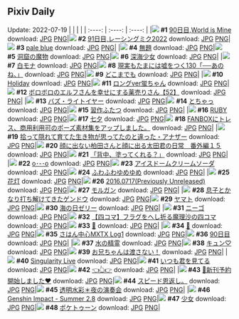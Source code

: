 ## Pixiv Daily
Update: 2022-07-19
|      |      |      |
| :----: | :----: | :----: |
|![](https://pixiv.microyu.workers.dev/c/240x480/img-master/img/2022/07/17/00/00/15/99773733_p0_master1200.jpg) **#1** [90日目,World is Mine](https://www.pixiv.net/artworks/99773733) download: [JPG](https://pixiv.microyu.workers.dev/img-original/img/2022/07/17/00/00/15/99773733_p0.jpg) [PNG](https://pixiv.microyu.workers.dev/img-original/img/2022/07/17/00/00/15/99773733_p0.png)|![](https://pixiv.microyu.workers.dev/c/240x480/img-master/img/2022/07/18/00/00/37/99800702_p0_master1200.jpg) **#2** [91日目,レーシングミク2022](https://www.pixiv.net/artworks/99800702) download: [JPG](https://pixiv.microyu.workers.dev/img-original/img/2022/07/18/00/00/37/99800702_p0.jpg) [PNG](https://pixiv.microyu.workers.dev/img-original/img/2022/07/18/00/00/37/99800702_p0.png)|![](https://pixiv.microyu.workers.dev/c/240x480/img-master/img/2022/07/17/00/17/12/99774478_p0_master1200.jpg) **#3** [pale blue](https://www.pixiv.net/artworks/99774478) download: [JPG](https://pixiv.microyu.workers.dev/img-original/img/2022/07/17/00/17/12/99774478_p0.jpg) [PNG](https://pixiv.microyu.workers.dev/img-original/img/2022/07/17/00/17/12/99774478_p0.png)|
|![](https://pixiv.microyu.workers.dev/c/240x480/img-master/img/2022/07/18/00/43/55/99802229_p0_master1200.jpg) **#4** [無題](https://www.pixiv.net/artworks/99802229) download: [JPG](https://pixiv.microyu.workers.dev/img-original/img/2022/07/18/00/43/55/99802229_p0.jpg) [PNG](https://pixiv.microyu.workers.dev/img-original/img/2022/07/18/00/43/55/99802229_p0.png)|![](https://pixiv.microyu.workers.dev/c/240x480/img-master/img/2022/07/17/07/30/02/99780199_p0_master1200.jpg) **#5** [洞窟の魔物](https://www.pixiv.net/artworks/99780199) download: [JPG](https://pixiv.microyu.workers.dev/img-original/img/2022/07/17/07/30/02/99780199_p0.jpg) [PNG](https://pixiv.microyu.workers.dev/img-original/img/2022/07/17/07/30/02/99780199_p0.png)|![](https://pixiv.microyu.workers.dev/c/240x480/img-master/img/2022/07/18/00/00/33/99800695_p0_master1200.jpg) **#6** [深海少女](https://www.pixiv.net/artworks/99800695) download: [JPG](https://pixiv.microyu.workers.dev/img-original/img/2022/07/18/00/00/33/99800695_p0.jpg) [PNG](https://pixiv.microyu.workers.dev/img-original/img/2022/07/18/00/00/33/99800695_p0.png)|
|![](https://pixiv.microyu.workers.dev/c/240x480/img-master/img/2022/07/17/00/00/23/99773781_p0_master1200.jpg) **#7** [白モナ](https://www.pixiv.net/artworks/99773781) download: [JPG](https://pixiv.microyu.workers.dev/img-original/img/2022/07/17/00/00/23/99773781_p0.jpg) [PNG](https://pixiv.microyu.workers.dev/img-original/img/2022/07/17/00/00/23/99773781_p0.png)|![](https://pixiv.microyu.workers.dev/c/240x480/img-master/img/2022/07/17/18/00/08/99790400_p0_master1200.jpg) **#8** [現実もたまには嘘をつく130「──あのね、」](https://www.pixiv.net/artworks/99790400) download: [JPG](https://pixiv.microyu.workers.dev/img-original/img/2022/07/17/18/00/08/99790400_p0.jpg) [PNG](https://pixiv.microyu.workers.dev/img-original/img/2022/07/17/18/00/08/99790400_p0.png)|![](https://pixiv.microyu.workers.dev/c/240x480/img-master/img/2022/07/17/23/34/59/99799833_p0_master1200.jpg) **#9** [どこまでも](https://www.pixiv.net/artworks/99799833) download: [JPG](https://pixiv.microyu.workers.dev/img-original/img/2022/07/17/23/34/59/99799833_p0.jpg) [PNG](https://pixiv.microyu.workers.dev/img-original/img/2022/07/17/23/34/59/99799833_p0.png)|
|![](https://pixiv.microyu.workers.dev/c/240x480/img-master/img/2022/07/17/01/59/19/99776486_p0_master1200.jpg) **#10** [Holiday](https://www.pixiv.net/artworks/99776486) download: [JPG](https://pixiv.microyu.workers.dev/img-original/img/2022/07/17/01/59/19/99776486_p0.jpg) [PNG](https://pixiv.microyu.workers.dev/img-original/img/2022/07/17/01/59/19/99776486_p0.png)|![](https://pixiv.microyu.workers.dev/c/240x480/img-master/img/2022/07/17/20/49/46/99773752_p0_master1200.jpg) **#11** [ロングver蛍ちゃん](https://www.pixiv.net/artworks/99773752) download: [JPG](https://pixiv.microyu.workers.dev/img-original/img/2022/07/17/20/49/46/99773752_p0.jpg) [PNG](https://pixiv.microyu.workers.dev/img-original/img/2022/07/17/20/49/46/99773752_p0.png)|![](https://pixiv.microyu.workers.dev/c/240x480/img-master/img/2022/07/17/17/02/21/99789116_p0_master1200.jpg) **#12** [ボロボロのエルフさんを幸せにする薬売りさん【52】](https://www.pixiv.net/artworks/99789116) download: [JPG](https://pixiv.microyu.workers.dev/img-original/img/2022/07/17/17/02/21/99789116_p0.jpg) [PNG](https://pixiv.microyu.workers.dev/img-original/img/2022/07/17/17/02/21/99789116_p0.png)|
|![](https://pixiv.microyu.workers.dev/c/240x480/img-master/img/2022/07/18/00/00/42/99800714_p0_master1200.jpg) **#13** [バズ・ライトイヤー](https://www.pixiv.net/artworks/99800714) download: [JPG](https://pixiv.microyu.workers.dev/img-original/img/2022/07/18/00/00/42/99800714_p0.jpg) [PNG](https://pixiv.microyu.workers.dev/img-original/img/2022/07/18/00/00/42/99800714_p0.png)|![](https://pixiv.microyu.workers.dev/c/240x480/img-master/img/2022/07/18/17/59/43/99817500_p0_master1200.jpg) **#14** [とちゃっ](https://www.pixiv.net/artworks/99817500) download: [JPG](https://pixiv.microyu.workers.dev/img-original/img/2022/07/18/17/59/43/99817500_p0.jpg) [PNG](https://pixiv.microyu.workers.dev/img-original/img/2022/07/18/17/59/43/99817500_p0.png)|![](https://pixiv.microyu.workers.dev/c/240x480/img-master/img/2022/07/17/13/40/53/99785412_p0_master1200.jpg) **#15** [習作ふたつ](https://www.pixiv.net/artworks/99785412) download: [JPG](https://pixiv.microyu.workers.dev/img-original/img/2022/07/17/13/40/53/99785412_p0.jpg) [PNG](https://pixiv.microyu.workers.dev/img-original/img/2022/07/17/13/40/53/99785412_p0.png)|
|![](https://pixiv.microyu.workers.dev/c/240x480/img-master/img/2022/07/18/00/00/03/99800599_p0_master1200.jpg) **#16** [RUBY](https://www.pixiv.net/artworks/99800599) download: [JPG](https://pixiv.microyu.workers.dev/img-original/img/2022/07/18/00/00/03/99800599_p0.jpg) [PNG](https://pixiv.microyu.workers.dev/img-original/img/2022/07/18/00/00/03/99800599_p0.png)|![](https://pixiv.microyu.workers.dev/c/240x480/img-master/img/2022/07/17/09/52/52/99781809_p0_master1200.jpg) **#17** [七夕](https://www.pixiv.net/artworks/99781809) download: [JPG](https://pixiv.microyu.workers.dev/img-original/img/2022/07/17/09/52/52/99781809_p0.jpg) [PNG](https://pixiv.microyu.workers.dev/img-original/img/2022/07/17/09/52/52/99781809_p0.png)|![](https://pixiv.microyu.workers.dev/c/240x480/img-master/img/2022/07/17/13/00/01/99784766_p0_master1200.jpg) **#18** [FANBOXにトレス、商用利用可のポーズ素材集をアップしました。](https://www.pixiv.net/artworks/99784766) download: [JPG](https://pixiv.microyu.workers.dev/img-original/img/2022/07/17/13/00/01/99784766_p0.jpg) [PNG](https://pixiv.microyu.workers.dev/img-original/img/2022/07/17/13/00/01/99784766_p0.png)|
|![](https://pixiv.microyu.workers.dev/c/240x480/img-master/img/2022/07/17/19/20/52/99792215_p0_master1200.jpg) **#19** [拾って隠れて育てた生き物が思ってたのと違った・アナザー](https://www.pixiv.net/artworks/99792215) download: [JPG](https://pixiv.microyu.workers.dev/img-original/img/2022/07/17/19/20/52/99792215_p0.jpg) [PNG](https://pixiv.microyu.workers.dev/img-original/img/2022/07/17/19/20/52/99792215_p0.png)|![](https://pixiv.microyu.workers.dev/c/240x480/img-master/img/2022/07/17/14/09/48/99785892_p0_master1200.jpg) **#20** [顔に出ない柏田さんと顔に出る太田君の日常　番外編１５](https://www.pixiv.net/artworks/99785892) download: [JPG](https://pixiv.microyu.workers.dev/img-original/img/2022/07/17/14/09/48/99785892_p0.jpg) [PNG](https://pixiv.microyu.workers.dev/img-original/img/2022/07/17/14/09/48/99785892_p0.png)|![](https://pixiv.microyu.workers.dev/c/240x480/img-master/img/2022/07/18/08/05/44/99807393_p0_master1200.jpg) **#21** [「背中、塗ってくれる？」](https://www.pixiv.net/artworks/99807393) download: [JPG](https://pixiv.microyu.workers.dev/img-original/img/2022/07/18/08/05/44/99807393_p0.jpg) [PNG](https://pixiv.microyu.workers.dev/img-original/img/2022/07/18/08/05/44/99807393_p0.png)|
|![](https://pixiv.microyu.workers.dev/c/240x480/img-master/img/2022/07/18/00/01/49/99800846_p0_master1200.jpg) **#22** [o･-･o](https://www.pixiv.net/artworks/99800846) download: [JPG](https://pixiv.microyu.workers.dev/img-original/img/2022/07/18/00/01/49/99800846_p0.jpg) [PNG](https://pixiv.microyu.workers.dev/img-original/img/2022/07/18/00/01/49/99800846_p0.png)|![](https://pixiv.microyu.workers.dev/c/240x480/img-master/img/2022/07/17/20/30/01/99793983_p0_master1200.jpg) **#23** [アイスドームクリームソーダ](https://www.pixiv.net/artworks/99793983) download: [JPG](https://pixiv.microyu.workers.dev/img-original/img/2022/07/17/20/30/01/99793983_p0.jpg) [PNG](https://pixiv.microyu.workers.dev/img-original/img/2022/07/17/20/30/01/99793983_p0.png)|![](https://pixiv.microyu.workers.dev/c/240x480/img-master/img/2022/07/18/10/04/16/99808781_p0_master1200.jpg) **#24** [ふわふわゆめゆめ](https://www.pixiv.net/artworks/99808781) download: [JPG](https://pixiv.microyu.workers.dev/img-original/img/2022/07/18/10/04/16/99808781_p0.jpg) [PNG](https://pixiv.microyu.workers.dev/img-original/img/2022/07/18/10/04/16/99808781_p0.png)|
|![](https://pixiv.microyu.workers.dev/c/240x480/img-master/img/2022/07/17/00/10/52/99774261_p0_master1200.jpg) **#25** [花灯](https://www.pixiv.net/artworks/99774261) download: [JPG](https://pixiv.microyu.workers.dev/img-original/img/2022/07/17/00/10/52/99774261_p0.jpg) [PNG](https://pixiv.microyu.workers.dev/img-original/img/2022/07/17/00/10/52/99774261_p0.png)|![](https://pixiv.microyu.workers.dev/c/240x480/img-master/img/2022/07/17/18/59/47/99791710_p0_master1200.jpg) **#26** [2016.0717(Previously Unreleased)](https://www.pixiv.net/artworks/99791710) download: [JPG](https://pixiv.microyu.workers.dev/img-original/img/2022/07/17/18/59/47/99791710_p0.jpg) [PNG](https://pixiv.microyu.workers.dev/img-original/img/2022/07/17/18/59/47/99791710_p0.png)|![](https://pixiv.microyu.workers.dev/c/240x480/img-master/img/2022/07/17/00/10/50/99774257_p0_master1200.jpg) **#27** [モルガン](https://www.pixiv.net/artworks/99774257) download: [JPG](https://pixiv.microyu.workers.dev/img-original/img/2022/07/17/00/10/50/99774257_p0.jpg) [PNG](https://pixiv.microyu.workers.dev/img-original/img/2022/07/17/00/10/50/99774257_p0.png)|
|![](https://pixiv.microyu.workers.dev/c/240x480/img-master/img/2022/07/17/01/16/20/99776062_p0_master1200.jpg) **#28** [息子とかなり打ち解けてきたゲンドウ](https://www.pixiv.net/artworks/99776062) download: [JPG](https://pixiv.microyu.workers.dev/img-original/img/2022/07/17/01/16/20/99776062_p0.jpg) [PNG](https://pixiv.microyu.workers.dev/img-original/img/2022/07/17/01/16/20/99776062_p0.png)|![](https://pixiv.microyu.workers.dev/c/240x480/img-master/img/2022/07/17/01/32/01/99776366_p0_master1200.jpg) **#29** [ヤマト](https://www.pixiv.net/artworks/99776366) download: [JPG](https://pixiv.microyu.workers.dev/img-original/img/2022/07/17/01/32/01/99776366_p0.jpg) [PNG](https://pixiv.microyu.workers.dev/img-original/img/2022/07/17/01/32/01/99776366_p0.png)|![](https://pixiv.microyu.workers.dev/c/240x480/img-master/img/2022/07/18/20/30/01/99821325_p0_master1200.jpg) **#30** [海の日ゼリー](https://www.pixiv.net/artworks/99821325) download: [JPG](https://pixiv.microyu.workers.dev/img-original/img/2022/07/18/20/30/01/99821325_p0.jpg) [PNG](https://pixiv.microyu.workers.dev/img-original/img/2022/07/18/20/30/01/99821325_p0.png)|
|![](https://pixiv.microyu.workers.dev/c/240x480/img-master/img/2022/07/17/00/00/38/99773806_p0_master1200.jpg) **#31** [ニーゴ](https://www.pixiv.net/artworks/99773806) download: [JPG](https://pixiv.microyu.workers.dev/img-original/img/2022/07/17/00/00/38/99773806_p0.jpg) [PNG](https://pixiv.microyu.workers.dev/img-original/img/2022/07/17/00/00/38/99773806_p0.png)|![](https://pixiv.microyu.workers.dev/c/240x480/img-master/img/2022/07/17/19/12/47/99792036_p0_master1200.jpg) **#32** [【四コマ】フラグをへし折る魔理沙の四コマ](https://www.pixiv.net/artworks/99792036) download: [JPG](https://pixiv.microyu.workers.dev/img-original/img/2022/07/17/19/12/47/99792036_p0.jpg) [PNG](https://pixiv.microyu.workers.dev/img-original/img/2022/07/17/19/12/47/99792036_p0.png)|![](https://pixiv.microyu.workers.dev/c/240x480/img-master/img/2022/07/17/00/00/18/99773756_p0_master1200.jpg) **#33** [👻](https://www.pixiv.net/artworks/99773756) download: [JPG](https://pixiv.microyu.workers.dev/img-original/img/2022/07/17/00/00/18/99773756_p0.jpg) [PNG](https://pixiv.microyu.workers.dev/img-original/img/2022/07/17/00/00/18/99773756_p0.png)|
|![](https://pixiv.microyu.workers.dev/c/240x480/img-master/img/2022/07/18/00/00/08/99800629_p0_master1200.jpg) **#34** [💙](https://www.pixiv.net/artworks/99800629) download: [JPG](https://pixiv.microyu.workers.dev/img-original/img/2022/07/18/00/00/08/99800629_p0.jpg) [PNG](https://pixiv.microyu.workers.dev/img-original/img/2022/07/18/00/00/08/99800629_p0.png)|![](https://pixiv.microyu.workers.dev/c/240x480/img-master/img/2022/07/17/21/13/13/99795270_p0_master1200.jpg) **#35** [さはん中心MXTX Log1](https://www.pixiv.net/artworks/99795270) download: [JPG](https://pixiv.microyu.workers.dev/img-original/img/2022/07/17/21/13/13/99795270_p0.jpg) [PNG](https://pixiv.microyu.workers.dev/img-original/img/2022/07/17/21/13/13/99795270_p0.png)|![](https://pixiv.microyu.workers.dev/c/240x480/img-master/img/2022/07/17/00/00/06/99773662_p0_master1200.jpg) **#36** [90日目](https://www.pixiv.net/artworks/99773662) download: [JPG](https://pixiv.microyu.workers.dev/img-original/img/2022/07/17/00/00/06/99773662_p0.jpg) [PNG](https://pixiv.microyu.workers.dev/img-original/img/2022/07/17/00/00/06/99773662_p0.png)|
|![](https://pixiv.microyu.workers.dev/c/240x480/img-master/img/2022/07/18/00/00/05/99800615_p0_master1200.jpg) **#37** [水の精霊](https://www.pixiv.net/artworks/99800615) download: [JPG](https://pixiv.microyu.workers.dev/img-original/img/2022/07/18/00/00/05/99800615_p0.jpg) [PNG](https://pixiv.microyu.workers.dev/img-original/img/2022/07/18/00/00/05/99800615_p0.png)|![](https://pixiv.microyu.workers.dev/c/240x480/img-master/img/2022/07/17/11/48/33/99783561_p0_master1200.jpg) **#38** [キュン♡](https://www.pixiv.net/artworks/99783561) download: [JPG](https://pixiv.microyu.workers.dev/img-original/img/2022/07/17/11/48/33/99783561_p0.jpg) [PNG](https://pixiv.microyu.workers.dev/img-original/img/2022/07/17/11/48/33/99783561_p0.png)|![](https://pixiv.microyu.workers.dev/c/240x480/img-master/img/2022/07/17/00/15/01/99774392_p0_master1200.jpg) **#39** [お兄ちゃんは渡さない！](https://www.pixiv.net/artworks/99774392) download: [JPG](https://pixiv.microyu.workers.dev/img-original/img/2022/07/17/00/15/01/99774392_p0.jpg) [PNG](https://pixiv.microyu.workers.dev/img-original/img/2022/07/17/00/15/01/99774392_p0.png)|
|![](https://pixiv.microyu.workers.dev/c/240x480/img-master/img/2022/07/17/10/59/02/99782785_p0_master1200.jpg) **#40** [Singularity Live](https://www.pixiv.net/artworks/99782785) download: [JPG](https://pixiv.microyu.workers.dev/img-original/img/2022/07/17/10/59/02/99782785_p0.jpg) [PNG](https://pixiv.microyu.workers.dev/img-original/img/2022/07/17/10/59/02/99782785_p0.png)|![](https://pixiv.microyu.workers.dev/c/240x480/img-master/img/2022/07/17/11/38/08/99783396_p0_master1200.jpg) **#41** [いつも君を見てる](https://www.pixiv.net/artworks/99783396) download: [JPG](https://pixiv.microyu.workers.dev/img-original/img/2022/07/17/11/38/08/99783396_p0.jpg) [PNG](https://pixiv.microyu.workers.dev/img-original/img/2022/07/17/11/38/08/99783396_p0.png)|![](https://pixiv.microyu.workers.dev/c/240x480/img-master/img/2022/07/17/00/00/05/99773657_p0_master1200.jpg) **#42** [👈👆👉](https://www.pixiv.net/artworks/99773657) download: [JPG](https://pixiv.microyu.workers.dev/img-original/img/2022/07/17/00/00/05/99773657_p0.jpg) [PNG](https://pixiv.microyu.workers.dev/img-original/img/2022/07/17/00/00/05/99773657_p0.png)|
|![](https://pixiv.microyu.workers.dev/c/240x480/img-master/img/2022/07/17/13/06/17/99784881_p0_master1200.jpg) **#43** [👿新刊予約開始しました❤](https://www.pixiv.net/artworks/99784881) download: [JPG](https://pixiv.microyu.workers.dev/img-original/img/2022/07/17/13/06/17/99784881_p0.jpg) [PNG](https://pixiv.microyu.workers.dev/img-original/img/2022/07/17/13/06/17/99784881_p0.png)|![](https://pixiv.microyu.workers.dev/c/240x480/img-master/img/2022/07/17/07/46/24/99780342_p0_master1200.jpg) **#44** [スピード恩返し。](https://www.pixiv.net/artworks/99780342) download: [JPG](https://pixiv.microyu.workers.dev/img-original/img/2022/07/17/07/46/24/99780342_p0.jpg) [PNG](https://pixiv.microyu.workers.dev/img-original/img/2022/07/17/07/46/24/99780342_p0.png)|![](https://pixiv.microyu.workers.dev/c/240x480/img-master/img/2022/07/17/00/00/21/99773771_p0_master1200.jpg) **#45** [透明水彩＊夜の演奏会](https://www.pixiv.net/artworks/99773771) download: [JPG](https://pixiv.microyu.workers.dev/img-original/img/2022/07/17/00/00/21/99773771_p0.jpg) [PNG](https://pixiv.microyu.workers.dev/img-original/img/2022/07/17/00/00/21/99773771_p0.png)|
|![](https://pixiv.microyu.workers.dev/c/240x480/img-master/img/2022/07/18/23/26/43/99826769_p0_master1200.jpg) **#46** [Genshin Impact - Summer 2.8](https://www.pixiv.net/artworks/99826769) download: [JPG](https://pixiv.microyu.workers.dev/img-original/img/2022/07/18/23/26/43/99826769_p0.jpg) [PNG](https://pixiv.microyu.workers.dev/img-original/img/2022/07/18/23/26/43/99826769_p0.png)|![](https://pixiv.microyu.workers.dev/c/240x480/img-master/img/2022/07/18/00/34/13/99801983_p0_master1200.jpg) **#47** [少女](https://www.pixiv.net/artworks/99801983) download: [JPG](https://pixiv.microyu.workers.dev/img-original/img/2022/07/18/00/34/13/99801983_p0.jpg) [PNG](https://pixiv.microyu.workers.dev/img-original/img/2022/07/18/00/34/13/99801983_p0.png)|![](https://pixiv.microyu.workers.dev/c/240x480/img-master/img/2022/07/17/01/26/16/99776246_p0_master1200.jpg) **#48** [ポケトゥーン](https://www.pixiv.net/artworks/99776246) download: [JPG](https://pixiv.microyu.workers.dev/img-original/img/2022/07/17/01/26/16/99776246_p0.jpg) [PNG](https://pixiv.microyu.workers.dev/img-original/img/2022/07/17/01/26/16/99776246_p0.png)|
